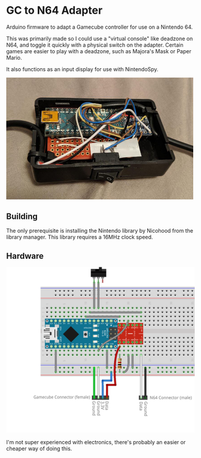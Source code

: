 # GC to N64 Adapter

Arduino firmware to adapt a Gamecube controller for use on a Nintendo 64.

This was primarily made so I could use a "virtual console" like deadzone on
N64, and toggle it quickly with a physical switch on the adapter.
Certain games are easier to play with a deadzone, such as Majora's Mask or Paper Mario.

It also functions as an input display for use with NintendoSpy.

<img alt="Photo of the adapter" src="photo.jpg" width=500px>

## Building
The only prerequisite is installing the Nintendo library by Nicohood from the
library manager. This library requires a 16MHz clock speed.

## Hardware

![Wiring diagram](diagram.png)

I'm not super experienced with electronics, there's probably an easier or
cheaper way of doing this.
